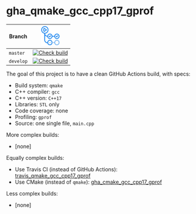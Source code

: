 # gha_qmake_gcc_cpp17_gprof

Branch   |[![GitHub Actions logo](pics/GitHubActions.png)](https://github.com/richelbilderbeek/gha_qmake_gcc_cpp17_gprof/actions)
---------|-------------------------------------------------------------------------------------------------------------------------------------------------------------------------------------------------------------------------------------------
`master` |[![Check build](https://github.com/richelbilderbeek/gha_qmake_gcc_cpp17_gprof/actions/workflows/check_build.yml/badge.svg?branch=master)](https://github.com/richelbilderbeek/gha_qmake_gcc_cpp17_gprof/actions/workflows/check_build.yml)
`develop`|[![Check build](https://github.com/richelbilderbeek/gha_qmake_gcc_cpp17_gprof/actions/workflows/check_build.yml/badge.svg?branch=develop)](https://github.com/richelbilderbeek/gha_qmake_gcc_cpp17_gprof/actions/workflows/check_build.yml)

The goal of this project is to have a clean GitHub Actions build, with specs:
 * Build system: `qmake`
 * C++ compiler: `gcc`
 * C++ version: `C++17`
 * Libraries: `STL` only
 * Code coverage: none
 * Profiling: `gprof`
 * Source: one single file, `main.cpp`

More complex builds:
 * [none]

Equally complex builds:

 * Use Travis CI (instead of GitHub Actions): [travis_qmake_gcc_cpp17_gprof](https://github.com/richelbilderbeek/travis_qmake_gcc_cpp17_gprof)
 * Use CMake (instead of `qmake`): [gha_cmake_gcc_cpp17_gprof](https://github.com/richelbilderbeek/gha_cmake_gcc_cpp17_gprof)

Less complex builds:
 * [none]
 